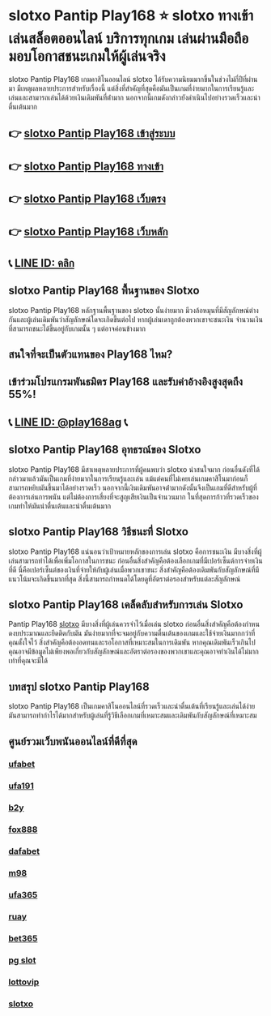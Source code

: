 
# slotxo Pantip Play168 ⭐ slotxo ทางเข้า เล่นสล็อตออนไลน์ บริการทุกเกม เล่นผ่านมือถือ มอบโอกาสชนะเกมให้ผู้เล่นจริง

slotxo Pantip Play168 เกมคาสิโนออนไลน์ slotxo ได้รับความนิยมมากขึ้นในช่วงไม่กี่ปีที่ผ่านมา มีเหตุผลหลายประการสําหรับเรื่องนี้ แต่สิ่งที่สําคัญที่สุดคือมันเป็นเกมที่ง่ายมากในการเรียนรู้และเล่นและสามารถเล่นได้ด้วยเงินเดิมพันที่ต่ํามาก นอกจากนี้เกมดังกล่าวยังดําเนินไปอย่างรวดเร็วและน่าตื่นเต้นมาก

## 👉 [slotxo Pantip Play168 เข้าสู่ระบบ](https://bit.ly/3TCj9rY)
## 👉 [slotxo Pantip Play168 ทางเข้า](https://bit.ly/3TCj9rY)
## 👉 [slotxo Pantip Play168 เว็บตรง](https://bit.ly/3TCj9rY)
## 👉 [slotxo Pantip Play168 เว็บหลัก](https://bit.ly/3TCj9rY)
## 📞 [LINE ID: คลิก](https://line.me/R/ti/p/@342mcrfd)

## slotxo Pantip Play168 พื้นฐานของ Slotxo
slotxo Pantip Play168 หลักฐานพื้นฐานของ slotxo นั้นง่ายมาก มีวงล้อหมุนที่มีสัญลักษณ์ต่างกันและผู้เล่นเดิมพันว่าสัญลักษณ์ใดจะเกิดขึ้นต่อไป หากผู้เล่นเดาถูกต้องพวกเขาจะชนะเงิน จํานวนเงินที่สามารถชนะได้ขึ้นอยู่กับเกมนั้น ๆ แต่อาจค่อนข้างมาก

## สนใจที่จะเป็นตัวแทนของ Play168 ไหม?
## เข้าร่วมโปรแกรมพันธมิตร Play168 และรับค่าอ้างอิงสูงสุดถึง 55%!
## 📞 [LINE ID: @play168ag](https://bit.ly/3RSGiFl) 📞

## slotxo Pantip Play168 อุทธรณ์ของ Slotxo
slotxo Pantip Play168 มีสาเหตุหลายประการที่ผู้คนพบว่า slotxo น่าสนใจมาก ก่อนอื่นดังที่ได้กล่าวมาแล้วมันเป็นเกมที่ง่ายมากในการเรียนรู้และเล่น แม้แต่คนที่ไม่เคยเล่นเกมคาสิโนมาก่อนก็สามารถหยิบมันขึ้นมาได้อย่างรวดเร็ว นอกจากนี้เงินเดิมพันอาจต่ํามากดังนั้นจึงเป็นเกมที่ดีสําหรับผู้ที่ต้องการเล่นการพนัน แต่ไม่ต้องการเสี่ยงที่จะสูญเสียเงินเป็นจํานวนมาก ในที่สุดการก้าวที่รวดเร็วของเกมทําให้มันน่าตื่นเต้นและน่าตื่นเต้นมาก

## slotxo Pantip Play168 วิธีชนะที่ Slotxo
slotxo Pantip Play168 แน่นอนว่าเป้าหมายหลักของการเล่น slotxo คือการชนะเงิน มีบางสิ่งที่ผู้เล่นสามารถทําได้เพื่อเพิ่มโอกาสในการชนะ ก่อนอื่นสิ่งสําคัญคือต้องเลือกเกมที่มีเปอร์เซ็นต์การจ่ายเงินที่ดี นี่คือเปอร์เซ็นต์ของเงินที่จ่ายให้กับผู้เล่นเมื่อพวกเขาชนะ สิ่งสําคัญคือต้องเดิมพันกับสัญลักษณ์ที่มีแนวโน้มจะเกิดขึ้นมากที่สุด สิ่งนี้สามารถกําหนดได้โดยดูที่อัตราต่อรองสําหรับแต่ละสัญลักษณ์

## slotxo Pantip Play168 เคล็ดลับสําหรับการเล่น Slotxo
Pantip Play168 [slotxo](https://atom.io/packages/slotxo) มีบางสิ่งที่ผู้เล่นควรจําไว้เมื่อเล่น slotxo ก่อนอื่นสิ่งสําคัญคือต้องกําหนดงบประมาณและยึดติดกับมัน มันง่ายมากที่จะจมอยู่กับความตื่นเต้นของเกมและใช้จ่ายเงินมากกว่าที่คุณตั้งใจไว้ สิ่งสําคัญคือต้องอดทนและรอโอกาสที่เหมาะสมในการเดิมพัน หากคุณเดิมพันเร็วเกินไปคุณอาจมีข้อมูลไม่เพียงพอเกี่ยวกับสัญลักษณ์และอัตราต่อรองของพวกเขาและคุณอาจทําเงินได้ไม่มากเท่าที่คุณจะมีได้

## บทสรุป slotxo Pantip Play168
slotxo Pantip Play168 เป็นเกมคาสิโนออนไลน์ที่รวดเร็วและน่าตื่นเต้นที่เรียนรู้และเล่นได้ง่าย มันสามารถทํากําไรได้มากสําหรับผู้เล่นที่รู้วิธีเลือกเกมที่เหมาะสมและเดิมพันกับสัญลักษณ์ที่เหมาะสม

## ศูนย์รวมเว็บพนันออนไลน์ที่ดีที่สุด
### [ufabet](https://atom.io/packages/ufabet)
### [ufa191](https://atom.io/packages/ufa191)
### [b2y](https://atom.io/packages/b2y)
### [fox888](https://atom.io/packages/fox888)
### [dafabet](https://atom.io/packages/dafabet)
### [m98](https://atom.io/packages/m98)
### [ufa365](https://atom.io/packages/ufa365)
### [ruay](https://atom.io/themes/ruay)
### [bet365](https://atom.io/packages/bet365)
### [pg slot](https://atom.io/themes/pg%20slot)
### [lottovip](https://atom.io/packages/lottovip)
### [slotxo](https://atom.io/packages/slotxo)
